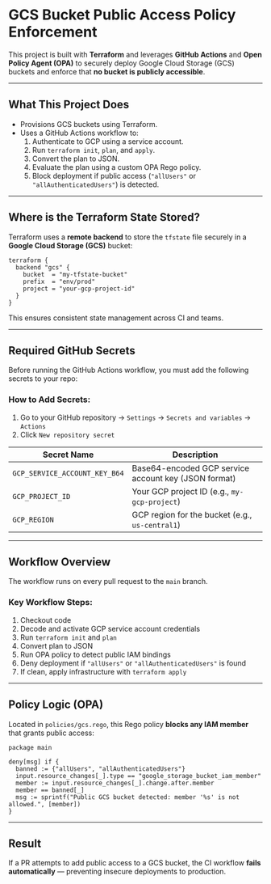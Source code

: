 # GCS Bucket Public Access Policy Enforcement

This project is built with **Terraform** and leverages **GitHub Actions** and **Open Policy Agent (OPA)** to securely deploy Google Cloud Storage (GCS) buckets and enforce that **no bucket is publicly accessible**.

---

## What This Project Does

- Provisions GCS buckets using Terraform.
- Uses a GitHub Actions workflow to:
  1. Authenticate to GCP using a service account.
  2. Run `terraform init`, `plan`, and `apply`.
  3. Convert the plan to JSON.
  4. Evaluate the plan using a custom OPA Rego policy.
  5. Block deployment if public access (`"allUsers"` or `"allAuthenticatedUsers"`) is detected.

---

## Where is the Terraform State Stored?

Terraform uses a **remote backend** to store the `tfstate` file securely in a **Google Cloud Storage (GCS)** bucket:

```hcl
terraform {
  backend "gcs" {
    bucket  = "my-tfstate-bucket"
    prefix  = "env/prod"
    project = "your-gcp-project-id"
  }
}
```

This ensures consistent state management across CI and teams.

---

## Required GitHub Secrets

Before running the GitHub Actions workflow, you must add the following secrets to your repo:

### How to Add Secrets:

1. Go to your GitHub repository → `Settings` → `Secrets and variables` → `Actions`
2. Click `New repository secret`

| Secret Name                   | Description                                          |
| ----------------------------- | ---------------------------------------------------- |
| `GCP_SERVICE_ACCOUNT_KEY_B64` | Base64-encoded GCP service account key (JSON format) |
| `GCP_PROJECT_ID`              | Your GCP project ID (e.g., `my-gcp-project`)         |
| `GCP_REGION`                  | GCP region for the bucket (e.g., `us-central1`)      |

---

## Workflow Overview

The workflow runs on every pull request to the `main` branch.

### Key Workflow Steps:

1. Checkout code
2. Decode and activate GCP service account credentials
3. Run `terraform init` and `plan`
4. Convert plan to JSON
5. Run OPA policy to detect public IAM bindings
6. Deny deployment if `"allUsers"` or `"allAuthenticatedUsers"` is found
7. If clean, apply infrastructure with `terraform apply`

---

## Policy Logic (OPA)

Located in `policies/gcs.rego`, this Rego policy **blocks any IAM member** that grants public access:

```rego
package main

deny[msg] if {
  banned := {"allUsers", "allAuthenticatedUsers"}
  input.resource_changes[_].type == "google_storage_bucket_iam_member"
  member := input.resource_changes[_].change.after.member
  member == banned[_]
  msg := sprintf("Public GCS bucket detected: member '%s' is not allowed.", [member])
}
```

---

## Result

If a PR attempts to add public access to a GCS bucket, the CI workflow **fails automatically** — preventing insecure deployments to production.
